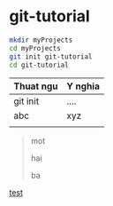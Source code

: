 # git-tutorial



```sh
mkdir myProjects
cd myProjects
git init git-tutorial
cd git-tutorial

```

| Thuat ngu | Y nghia |
| --------- | ------- |
| git init  | ....    |
| abc       | xyz     |
| | |

> mot
>
> hai
>
> ba
>
>

[test](https://vnexpress.net)




